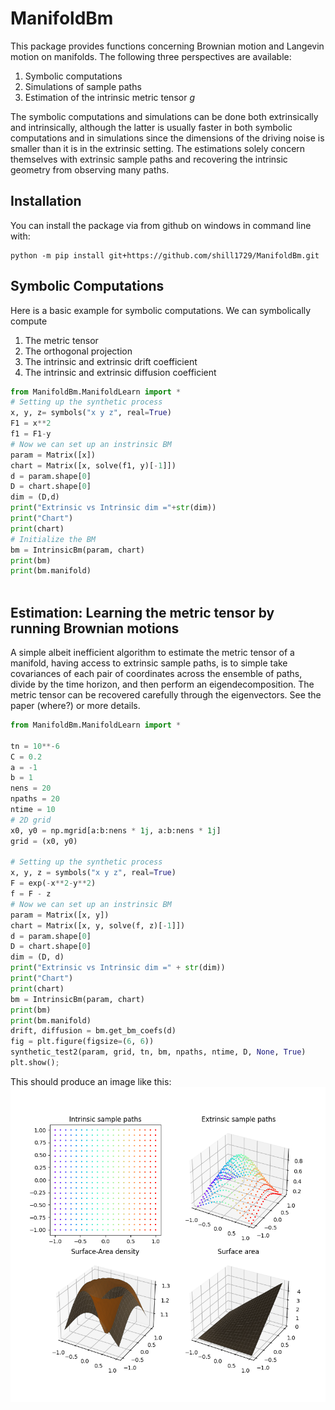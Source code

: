 # ManifoldBm
This package provides functions concerning Brownian motion
and Langevin motion on manifolds. The following three
perspectives are available:

1. Symbolic computations
2. Simulations of sample paths
3. Estimation of the intrinsic metric tensor $g$

The symbolic computations and simulations can be done both
extrinsically and intrinsically, although the latter is usually
faster in both symbolic computations and in simulations since the
dimensions of the driving noise is smaller than it is in the extrinsic
setting. The estimations solely concern themselves with extrinsic sample paths
and recovering the intrinsic geometry from observing many paths.

## Installation

You can install the package via from github on windows in command line with:

``` 
python -m pip install git+https://github.com/shill1729/ManifoldBm.git
```

## Symbolic Computations
Here is a basic example for symbolic computations. We can
symbolically compute
1. The metric tensor
2. The orthogonal projection
3. The intrinsic and extrinsic drift coefficient
4. The intrinsic and extrinsic diffusion coefficient
```python
from ManifoldBm.ManifoldLearn import *
# Setting up the synthetic process
x, y, z= symbols("x y z", real=True)
F1 = x**2
f1 = F1-y
# Now we can set up an instrinsic BM
param = Matrix([x])
chart = Matrix([x, solve(f1, y)[-1]])
d = param.shape[0]
D = chart.shape[0]
dim = (D,d)
print("Extrinsic vs Intrinsic dim ="+str(dim))
print("Chart")
print(chart)
# Initialize the BM
bm = IntrinsicBm(param, chart)
print(bm)
print(bm.manifold)
    
```

## Estimation: Learning the metric tensor by running Brownian motions
A simple albeit inefficient algorithm to estimate the metric 
tensor of a manifold, having access to extrinsic sample paths, is
to simple take covariances of each pair of coordinates across the 
ensemble of paths, divide by the time horizon, and then perform an
eigendecomposition. The metric tensor can be recovered carefully through
the eigenvectors. See the paper (where?) or more details.

```python
from ManifoldBm.ManifoldLearn import *

tn = 10**-6
C = 0.2
a = -1
b = 1
nens = 20
npaths = 20
ntime = 10
# 2D grid
x0, y0 = np.mgrid[a:b:nens * 1j, a:b:nens * 1j]
grid = (x0, y0)

# Setting up the synthetic process
x, y, z = symbols("x y z", real=True)
F = exp(-x**2-y**2)
f = F - z
# Now we can set up an instrinsic BM
param = Matrix([x, y])
chart = Matrix([x, y, solve(f, z)[-1]])
d = param.shape[0]
D = chart.shape[0]
dim = (D, d)
print("Extrinsic vs Intrinsic dim =" + str(dim))
print("Chart")
print(chart)
bm = IntrinsicBm(param, chart)
print(bm)
print(bm.manifold)
drift, diffusion = bm.get_bm_coefs(d)
fig = plt.figure(figsize=(6, 6))
synthetic_test2(param, grid, tn, bm, npaths, ntime, D, None, True)
plt.show();

```
This should produce an image like this:
![Estimation plot](Images/3dEstimation.png)



